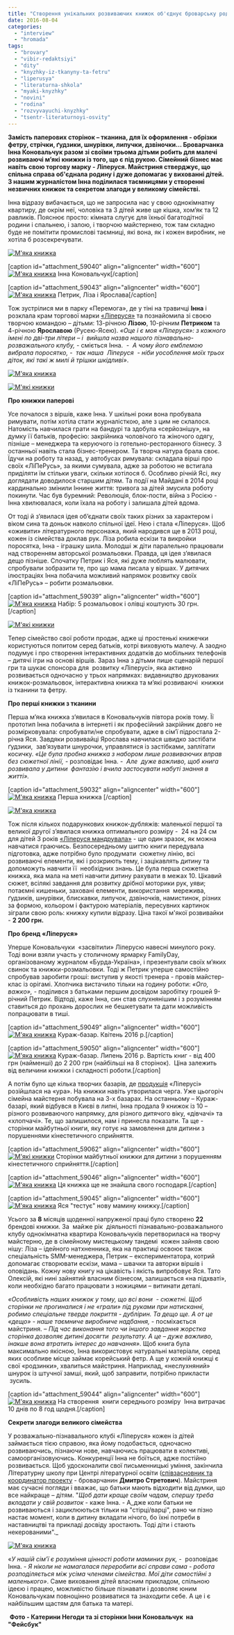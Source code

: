 ```yaml
---
title: "Створення унікальних розвиваючих книжок об'єднує броварську родину"
date: 2016-08-04
categories: 
  - "interview"
  - "hromada"
tags: 
  - "brovary"
  - "vibir-redaktsiyi"
  - "dity"
  - "knyzhky-iz-tkanyny-ta-fetru"
  - "liperusya"
  - "literaturna-shkola"
  - "myaki-knyzhky"
  - "novini"
  - "rodina"
  - "rozvyvayuchi-knyzhky"
  - "tsentr-literaturnoyi-osvity"
---
```


**Замість паперових сторінок – тканина, для їх оформлення - обрізки фетру, стрічки, ґудзики, шнурівки, липучки, дзвіночки... Броварчанка Інна Коновальчук разом зі своїми трьома дітьми робить для малечі розвиваючі м’які книжки із того, що є під рукою. Сімейний бізнес має навіть свою торгову марку - Ліперуся. Майстриня стверджує, що спільна справа об'єднала родину і дуже допомагає у вихованні дітей. З нашим журналістом Інна поділилася таємницями у створенні незвичних книжок та секретом злагоди у великому сімействі.**

Інна відразу вибачається, що не запросила нас у свою однокімнатну квартиру, де окрім неї, чоловіка та 3 дітей живе ще кішка, хом’як та 12 равликів. Пояснює просто: кімната слугує для їхньої багатодітної родини і спальнею, і залою, і творчою майстернею, тож там складно буде не помітити промислові таємниці, які вона, як і кожен виробник, не хотіла б розсекречувати.

[![М'яка книжка](https://mpz.brovary.org/wp-content/uploads/2016/08/1.jpg)](https://mpz.brovary.org/wp-content/uploads/2016/08/1.jpg)

\[caption id="attachment\_59040" align="aligncenter" width="600"\][![М'яка книжка](https://mpz.brovary.org/wp-content/uploads/2016/08/10.jpg)](https://mpz.brovary.org/wp-content/uploads/2016/08/10.jpg) Інна Коновальчук\[/caption\]

\[caption id="attachment\_59043" align="aligncenter" width="600"\][![М'яка книжка](https://mpz.brovary.org/wp-content/uploads/2016/08/13.jpg)](https://mpz.brovary.org/wp-content/uploads/2016/08/13.jpg) Петрик, Ліза і Ярослава\[/caption\]

Тож зустрілися ми в парку «Перемога», де у тіні на травичці **Інна** і розклала крам торгової марки [«Ліперуся»](https://www.facebook.com/Liperusya/photos/a.507300336120079.1073741828.100206196829497/572168882966557/?type=3) та познайомила зі своєю творчою командою – дітьми: 13-річною **Лізою**, 10-річним **Петриком** та 4-річною **Ярославою** (Русею-Ясею). _«Оце і є моя «Ліперуся»: з кожного імені по дві-три літери – і  вийшла назва нашого пізнавально-розважального клубу,_ - сміється Інна.  -  _А чому його емблемою вибрала поросятко, -  так наша_  _Ліперуся  - ніби уособлення моїх трьох діток, які такі ж милі й трішки шкідливі»_.

[![М'яка книжка](https://mpz.brovary.org/wp-content/uploads/2016/08/7.jpg)](https://mpz.brovary.org/wp-content/uploads/2016/08/7.jpg)

[![М'які книжки](https://mpz.brovary.org/wp-content/uploads/2016/08/19.jpg)](https://mpz.brovary.org/wp-content/uploads/2016/08/19.jpg)

**Про книжки паперові**

Усе почалося з віршів, каже Інна. У шкільні роки вона пробувала римувати, потім хотіла стати журналісткою, але з цим не склалося. Натомість навчилася грати на бандурі та здобула «серйознішу», на думку її батьків, професію: закрійника чоловічого та жіночого одягу, пізніше – менеджера та керуючого із готельно-ресторанного бізнесу. З останньої навіть стала бізнес-тренером. Та творча натура брала своє. Їдучи на роботу та назад, у автобусах римувала: складала вірші про своїх «ЛіПеРусь», за якими сумувала, адже за роботою не встигала приділяти їм стільки уваги, скільки хотілося б. Особливо річній Ясі, яку доглядати доводилося старшим дітям. Та події на Майдані в 2014 році кардинально змінили Іннине життя: тривога за дітей змусила роботу покинути. Час був буремний: Революція, блок-пости, війна з Росією - Інна хвилювалася, коли їхала на роботу і залишала дітей вдома.

От тоді й з’явилася ідея об’єднати своїх таких різних за характером і віком сина та доньок навколо спільної ідеї. Нею і стала «Ліперуся». Щоб «оживити» літературного персонажа, який народився ще в 2013 році, кожен із сімейства доклав рук. Ліза робила ескізи та викройки поросятка, Інна - іграшку шила. Молодші ж діти паралельно працювали над створенням авторської розмальовки. Правда, ця ідея з’явилася дещо пізніше. Спочатку Петрик і Яся, які дуже люблять малювати, спробували зобразити те, про що мама писала у віршах. У дитячих ілюстраціях Інна побачила можливий напрямок розвитку своїх «ЛіПеРусь» – робити розмальовки.

\[caption id="attachment\_59039" align="aligncenter" width="600"\][![М'яка книжка](https://mpz.brovary.org/wp-content/uploads/2016/08/9.jpg)](https://mpz.brovary.org/wp-content/uploads/2016/08/9.jpg) Набір: 5 розмальовок і олівці коштують 30 грн.\[/caption\]

[![М'які книжки](https://mpz.brovary.org/wp-content/uploads/2016/08/21.jpg)](https://mpz.brovary.org/wp-content/uploads/2016/08/21.jpg)

Тепер сімейство свої роботи продає, адже ці простенькі книжечки користуються попитом серед батьків, котрі виховують малечу. А заодно подумує і про створення інтерактивних додатків до мобільних телефонів – дитячі ігри на основі віршів. Зараз Інна з дітьми пише сценарій першої гри та шукає спонсора для  розвитку «Ліперусі», яка активно розвивається одночасно у трьох напрямках: видавництво друкованих книжок-розмальовок, інтерактивна книжка та м’які розвиваючі  книжки із тканини та фетру.

**Про перші книжки з тканини**

Перша м’яка книжка з’явилася в Коновальчуків півтора років тому. Її прототип Інна побачила в інтернеті і як професійний закрійник довго не розмірковувала: спробувати/не спробувати, адже в сім’ї підростала 2-річна Яся. Завдяки розвивайці Ярослава навчилася швидко застібати ґудзики,  зав’язувати шнурочки, управлятися із застібками, заплітати косичку. _«Це була пробна книжка з набором лише розвиваючих вправ без сюжетної лінії, -_ розповідає Інна. -  _Але  дуже важливо, щоб книга розвивала у дитини  фантазію і вчила застосувати набуті знання в житті»._

\[caption id="attachment\_59032" align="aligncenter" width="600"\][![М'яка книжка](https://mpz.brovary.org/wp-content/uploads/2016/08/2.jpg)](https://mpz.brovary.org/wp-content/uploads/2016/08/2.jpg) Перша книжка \[/caption\]

[![М'яка книжка](https://mpz.brovary.org/wp-content/uploads/2016/08/11.jpg)](https://mpz.brovary.org/wp-content/uploads/2016/08/11.jpg)

Тож після кількох подарункових книжок-дубляжів: маленької першої та великої другої з’явилася книжка оптимального розміру -  24 на 24 см для дітей 3 років [«Ліперуся мандрувала»](http://www.youtube.com/watch?v=qgULXdZGJX4&feature=youtu.be) - ще один зразок, як можна навчатися граючись. Безпосередньому шиттю книги передувала підготовка, адже потрібно було продумати  сюжетну лінію, всі розвиваючі елементи, які і розкриють тему, і зацікавлять дитину та допоможуть навчити її  необхідних знань. Це була перша сюжетна книжка, яка мала на меті навчити дитину рахувати в межах 10. Цікавий сюжет, всілякі завдання для розвитку дрібної моторики рук, уяви; потаємні кишеньки, заховані елементи, використання  мережива, ґудзиків, шнурівки, блискавки, липучок, дзвіночків, намистинок, різних за формою, кольором і фактурою матеріалів, пересувних картинок зіграли свою роль: книжку купили відразу. Ціна такої м'якої розвивайки - **2 200 грн.**

**Про бренд «Ліперуся»**

Уперше Коновальчуки  «засвітили» Ліперусю навесні минулого року. Тоді вони взяли участь у столичному ярмарку FamilyDay, організованому журналом «Бурда-Україна», і презентували своїх м’яких свинок та книжки-розмальовки. Тоді ж Петрик уперше самостійно спробував заробити гроші: виступив у якості тренера - провів майстер-клас із орігамі. Хлопчика вистачило тільки на годину роботи: _«Ого, важко»,_ - поділився з батьками першим досвідом заробітку грошей 9-річний Петрик. Відтоді, каже Інна, син став слухнянішим і з розумінням ставиться до прохань дорослих не бешкетувати та дати можливість попрацювати в тиші.

\[caption id="attachment\_59049" align="aligncenter" width="600"\][![М'яка книжка](https://mpz.brovary.org/wp-content/uploads/2016/08/Kurazh-bazar-kviten.jpg)](https://mpz.brovary.org/wp-content/uploads/2016/08/Kurazh-bazar-kviten.jpg) Кураж-базар. Квітень 2016 р.\[/caption\]

\[caption id="attachment\_59050" align="aligncenter" width="600"\][![М'яка книжка](https://mpz.brovary.org/wp-content/uploads/2016/08/Na-kurazh-bazari.jpg)](https://mpz.brovary.org/wp-content/uploads/2016/08/Na-kurazh-bazari.jpg) Кураж-базар. Липень 2016 р. Вартість книг - від 400 грн (найменші) до 2 200 грн (найбільші на 8 сторінок).  Ціна залежить від величини книжки і складності роботи.\[/caption\]

А потім було ще кілька творчих базарів, де [продукція](http://www.youtube.com/watch?v=1e8oNzr_4N0&feature=youtu.be) «Ліперусі» розійшлася на «ура». На книжки навіть утворилася черга. Уже цьогоріч сімейна майстерня побувала на 3-х базарах. На останньому – Кураж-базарі, який відбувся в Києві в липні, Інна продала 9 книжок із 10 – різного розвиваючого напрямку, для різного дитячого віку, «дівчачі» та «хлопчачі». Те, що залишилося, нам і принесла показати. Та ще - сторінки майбутньої книги, яку готує на замовлення для дитини з порушеннями кінестетичного сприйняття.

\[caption id="attachment\_59062" align="aligncenter" width="600"\][![М'які книжки](https://mpz.brovary.org/wp-content/uploads/2016/08/20.jpg)](https://mpz.brovary.org/wp-content/uploads/2016/08/20.jpg) Сторінки майбутньої книжки для дитини з порушенням кінестетичного сприйняття.\[/caption\]

\[caption id="attachment\_59046" align="aligncenter" width="600"\][![М'яка книжка](https://mpz.brovary.org/wp-content/uploads/2016/08/16.jpg)](https://mpz.brovary.org/wp-content/uploads/2016/08/16.jpg) Ця книжка ще не знайшла свого господаря.\[/caption\]

\[caption id="attachment\_59045" align="aligncenter" width="600"\][![М'яка книжка](https://mpz.brovary.org/wp-content/uploads/2016/08/15.jpg)](https://mpz.brovary.org/wp-content/uploads/2016/08/15.jpg) Яся "тестує" нову мамину книжку.\[/caption\]

Усього за **8** місяців щоденної напруженої праці було створено **22** брендові книжки. За  майже рік  діяльності пізнавально-розважального клубу однокімнатна квартира Коновальчуків перетворилася на творчу майстерню, де в сімейному мистецькому тандемі  кожен зайняв свою нішу: Ліза – ідейного натхненника, яка на практиці освоює також спеціальність SMM-менеджера, Петрик – експериментатора, котрий допомагає створювати ескізи, мама – швачки та авторки віршів і оповідань. Кожну нову книгу на цікавість і якість випробовує Яся. Тато Олексій, які нині зайнятий власним бізнесом, залишається «на підхваті», коли необхідно багато працювати з ножицями – витинати деталі.

_«Особливість наших книжок у тому, що всі вони  - сюжетні. Щоб сторінки не прогиналися і не «грали» під руками при натисканні, робимо спеціальне тверде покриття - дублірин. Та дещо ще. А от це «дещо» - наше таємниче виробниче надбання, -_ посміхається майстриня. – _Під час виконання того чи іншого завдання жорстка сторінка дозволяє дитині досягти  результату. А це – дуже важливо, інакше вона втратить інтерес до навчання»_. Щоб книга була максимально якісною, Інна використовує натуральні матеріали, серед яких особливе місце займає корейський фетр. А ще у кожній книжці є свої «родзинки», хвалиться майстриня. Наприклад, «неслухняний» шнурок із штучної замші, який, щоб заправити, потрібно прикласти  зусиль.

\[caption id="attachment\_59044" align="aligncenter" width="600"\][![М'яка книжка](https://mpz.brovary.org/wp-content/uploads/2016/08/14.jpg)](https://mpz.brovary.org/wp-content/uploads/2016/08/14.jpg) На створення  книги середнього розміру  Інна витрачає 10 днів по 8 год щодня.\[/caption\]

**Секрети злагоди великого сімейства**

У розважально-пізнавального клубі «Ліперуся» кожен із дітей займається тією справою, яка йому подобається, одночасно розвиваючись, пізнаючи нове, навчаючись працювати в колективі, самоорганізовуючись. Конкуренції Інна не боїться, адже постійно розвивається. Щоб удосконалити свої письменницькі уміння, закінчила Літературну школу при Центрі літературної освіти ([співзасновник та координатор проекту](https://mpz.brovary.org/dmitro-stretovich-brovari-stali-dlya-mene-takoyu-sobi-alma-mater-tut-ya-sformuvavsya-yak-lyudina/) - броварчанин **Дмитро Стретович**). Майстриня має сучасні погляди і вважає, що батьки мають відходити від думки, що все найкраще – дітям. "_Щоб дати краще своїм чадам, спершу треба вкладати у свій розвиток_ - каже Інна. - А_дже коли батьки не розвиваються і зациклюються тільки на "стірці/варці", рано чи пізно настає момент, коли в дитину вкладати нічого, бо їхні потреби в наставництві та прикладі досвіду зростають. Тоді діти і стають некерованими"._

[![М'яка книжка](https://mpz.brovary.org/wp-content/uploads/2016/08/17.jpg)](https://mpz.brovary.org/wp-content/uploads/2016/08/17.jpg)

«_У нашій сім’ї є розуміння цінності роботи маминих рук,_ -  розповідає Інна. _\- Я ніколи не намагалася переробити всі справи сама - робота розподіляється між усіма членами сімейства. Мої діти самостійні з маленького»_. Саме виховання дітей власним прикладом, спільною ідеєю і працею, можливістю більше пізнавати і дозволяє юним Коновальчукам повноцінно розвиватися та знаходити себе. А це і є найбільшим щастям для батька та матері.

 **Фото - Катерини Негоди та зі сторінки Інни Коновальчук  на "Фейсбук"**
